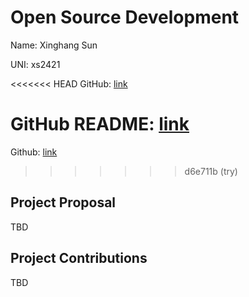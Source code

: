 # Open Source Development

Name: Xinghang Sun

UNI: xs2421

<<<<<<< HEAD
GitHub: [link](https://github.com/timkpaine)

GitHub README: [link](https://github.com/timkpaine/timkpaine/blob/main/README.md)
=======
Github: [link](https://github.com/everssun)
>>>>>>> d6e711b (try)


## Project Proposal
TBD

## Project Contributions
TBD
